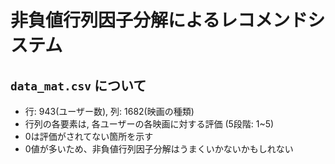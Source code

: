 # 非負値行列因子分解によるレコメンドシステム

## `data_mat.csv` について

- 行: 943(ユーザー数), 列: 1682(映画の種類)
- 行列の各要素は, 各ユーザーの各映画に対する評価 (5段階: 1~5)
- 0は評価がされてない箇所を示す
- 0値が多いため、非負値行列因子分解はうまくいかないかもしれない
